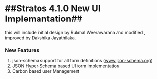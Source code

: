 ##Stratos 4.1.0 New UI Implemantation##
====================================

this will include initial design by Rukmal Weerawarana and modified
, improved by Dakshika Jayathilaka.

### New Features ###

1. json-schema support for all form definitions (www.json-schema.org)
2. JSON Hyper-Schema based UI form implementation
3. Carbon based user Management